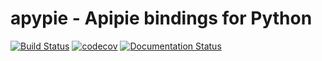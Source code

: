 # apypie - Apipie bindings for Python

[![Build Status](https://github.com/Apipie/apypie/actions/workflows/main.yml/badge.svg)](https://github.com/Apipie/apypie/actions/workflows/main.yml)
[![codecov](https://codecov.io/gh/Apipie/apypie/branch/master/graph/badge.svg)](https://codecov.io/gh/Apipie/apypie)
[![Documentation Status](https://readthedocs.org/projects/apypie/badge/?version=latest)](https://apypie.readthedocs.io/en/latest/?badge=latest)
